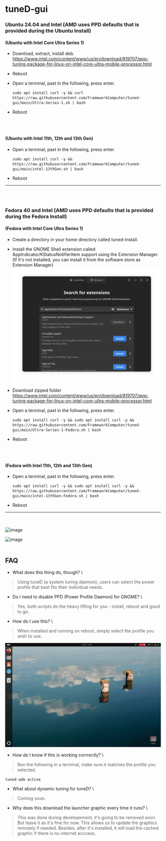 # tuneD-gui 

### Ubuntu 24.04 and Intel (AMD uses PPD defaults that is provided during the Ubuntu Install)

#### (Ubuntu with Intel Core Ultra Series 1) 

- Download, extract, install deb. https://www.intel.com/content/www/us/en/download/819707/epp-tuning-package-for-linux-on-intel-core-ultra-mobile-processor.html

- Reboot

- Open a terminal, past in the following, press enter.

  ```
  sudo apt install curl -y && curl https://raw.githubusercontent.com/FrameworkComputer/tuned-gui/main/Ultra-Series-1.sh | bash
  ```

- Reboot

<br/>
<br/>


#### (Ubuntu with Intel 11th, 12th and 13th Gen) 

- Open a terminal, past in the following, press enter.

  ```
  sudo apt install curl -y && https://raw.githubusercontent.com/FrameworkComputer/tuned-gui/main/intel-13thGen.sh | bash
  ```

- Reboot

----------------------------------------

<br/>
<br/>

### Fedora 40 and Intel (AMD uses PPD defaults that is provided during the Fedora Install)


#### (Fedora with Intel Core Ultra Series 1) 

- Create a directory in your home directory called tuned-install.

- Install the GNOME Shell extension called AppIndicator/KStatusNotifierItem support using the Extension Manager. (If it's not installed, you can install it from the software store as Extension Manager)
  ![image](https://raw.githubusercontent.com/FrameworkComputer/tuned-gui/main/images/extension-manager.png)

- Download zipped folder https://www.intel.com/content/www/us/en/download/819707/epp-tuning-package-for-linux-on-intel-core-ultra-mobile-processor.html

- Open a terminal, past in the following, press enter.

  ```
  sudo apt install curl -y && sudo apt install curl -y && https://raw.githubusercontent.com/FrameworkComputer/tuned-gui/main/Ultra-Series-1-Fedora.sh | bash
  ```

- Reboot

<br/>
<br/>


#### (Fedora with Intel 11th, 12th and 13th Gen) 

- Open a terminal, past in the following, press enter.

  ```
  sudo apt install curl -y && sudo apt install curl -y && https://raw.githubusercontent.com/FrameworkComputer/tuned-gui/main/intel-13thGen-Fedora.sh | bash
  ```

- Reboot
  
--------------------------------------

<br/><br/>
![image](https://raw.githubusercontent.com/FrameworkComputer/tuned-gui/main/images/dark.png)

![image](https://raw.githubusercontent.com/FrameworkComputer/tuned-gui/main/images/light.png)
<br/><br/> 

## FAQ

- What does this thing do, though?  \
>Using tuneD (a system tuning daemon), users can select the power profile that best fits their individual needs.


- Do I need to disable PPD (Power Profile Daemon) for GNOME?  \
>Yes, both scripts do the heavy lifting for you - install, reboot and good to go.

- How do I use this?  \
>When installed and running on reboot, simply select the profile you wish to use.

![image](https://raw.githubusercontent.com/FrameworkComputer/tuned-gui/main/images/tuned-gui.gif)

- How do I know if this is working corrrectly?  \
>Run the following in a terminal, make sure it matches the profile you selected.

```
tuned-adm active
```
  
- What about dynamic tuning for tuneD?  \
>Coming soon.

- Why does this download the launcher graphic every time it runs?  \
>This was done during developement, it's going to be removed soon. But leave it as it's fine for now. This allows us to update the graphics remotely if needed. Besides, after it's installed, it will load the cached graphic if there is no internet acccess.
